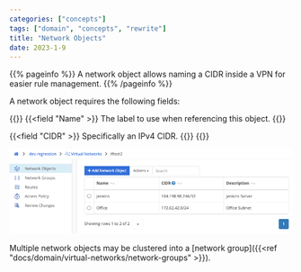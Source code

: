 ```yaml
---
categories: ["concepts"]
tags: ["domain", "concepts", "rewrite"]
title: "Network Objects"
date: 2023-1-9
---
```


{{% pageinfo %}}
A network object allows naming a CIDR inside a VPN for easier rule management.
{{% /pageinfo %}}

A network object requires the following fields:

{{<fields>}}
{{<field "Name" >}}
The label to use when referencing this object.
{{</field >}}

{{<field "CIDR" >}}
Specifically an IPv4 CIDR.
{{</field >}}
{{</fields>}}

![img](network-objects.png)

Multiple network objects may be clustered into a [network group]({{<ref "docs/domain/virtual-networks/network-groups" >}}).
